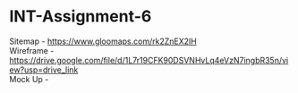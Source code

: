# INT-Assignment-6

Sitemap - https://www.gloomaps.com/rk2ZnEX2lH <br>
Wireframe - https://drive.google.com/file/d/1L7r19CFK90DSVNHvLq4eVzN7ingbR35n/view?usp=drive_link <br>
Mock Up -

